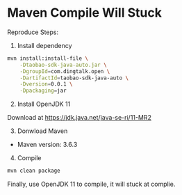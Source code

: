 # Maven Compile Will Stuck

Reproduce Steps:

1. Install dependency

```bash
mvn install:install-file \
    -Dtaobao-sdk-java-auto.jar \
    -DgroupId=com.dingtalk.open \
    -DartifactId=taobao-sdk-java-auto \
    -Dversion=0.0.1 \
    -Dpackaging=jar
```

2. Install OpenJDK 11

Download at https://jdk.java.net/java-se-ri/11-MR2

3. Donwload Maven

- Maven version: 3.6.3

4. Compile

```bash
mvn clean package
```

Finally, use OpenJDK 11 to compile, it will stuck at complie.

